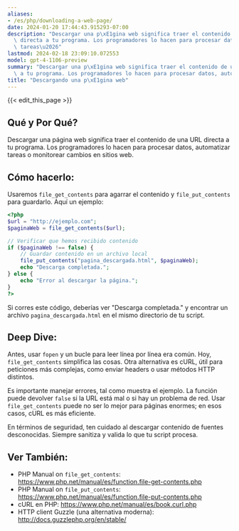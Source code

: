```yaml
---
aliases:
- /es/php/downloading-a-web-page/
date: 2024-01-20 17:44:43.915293-07:00
description: "Descargar una p\xE1gina web significa traer el contenido de una URL\
  \ directa a tu programa. Los programadores lo hacen para procesar datos, automatizar\
  \ tareas\u2026"
lastmod: 2024-02-18 23:09:10.072553
model: gpt-4-1106-preview
summary: "Descargar una p\xE1gina web significa traer el contenido de una URL directa\
  \ a tu programa. Los programadores lo hacen para procesar datos, automatizar tareas\u2026"
title: "Descargando una p\xE1gina web"
---
```


{{< edit_this_page >}}

## Qué y Por Qué?
Descargar una página web significa traer el contenido de una URL directa a tu programa. Los programadores lo hacen para procesar datos, automatizar tareas o monitorear cambios en sitios web.

## Cómo hacerlo:
Usaremos `file_get_contents` para agarrar el contenido y `file_put_contents` para guardarlo. Aquí un ejemplo:

```PHP
<?php
$url = "http://ejemplo.com";
$paginaWeb = file_get_contents($url);

// Verificar que hemos recibido contenido
if ($paginaWeb !== false) {
    // Guardar contenido en un archivo local
    file_put_contents("pagina_descargada.html", $paginaWeb);
    echo "Descarga completada.";
} else {
    echo "Error al descargar la página.";
}
?>
```
Si corres este código, deberías ver "Descarga completada." y encontrar un archivo `pagina_descargada.html` en el mismo directorio de tu script.

## Deep Dive:
Antes, usar `fopen` y un bucle para leer línea por línea era común. Hoy, `file_get_contents` simplifica las cosas. Otra alternativa es cURL, útil para peticiones más complejas, como enviar headers o usar métodos HTTP distintos.

Es importante manejar errores, tal como muestra el ejemplo. La función puede devolver `false` si la URL está mal o si hay un problema de red. Usar `file_get_contents` puede no ser lo mejor para páginas enormes; en esos casos, cURL es más eficiente.

En términos de seguridad, ten cuidado al descargar contenido de fuentes desconocidas. Siempre sanitiza y valida lo que tu script procesa.

## Ver También:
- PHP Manual on `file_get_contents`: https://www.php.net/manual/es/function.file-get-contents.php
- PHP Manual on `file_put_contents`: https://www.php.net/manual/es/function.file-put-contents.php
- cURL en PHP: https://www.php.net/manual/es/book.curl.php
- HTTP client Guzzle (una alternativa moderna): http://docs.guzzlephp.org/en/stable/
